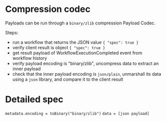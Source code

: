 # Compression codec

Payloads can be run through a `binary/zlib` compression Payload Codec.

Steps:

- run a workflow that returns the JSON value `{ "spec": true }`
- verify client result is object `{ "spec": true }`
- get result payload of WorkflowExecutionCompleted event from workflow history
- verify payload encoding is "binary/zlib", uncompress data to extract an inner
payload
- check that the inner payload encoding is `json/plain`, unmarshall its data
using a `json` library, and compare it to the client result

# Detailed spec

`metadata.encoding = toBinary("binary/zlib")`
`data = [json payload]`
